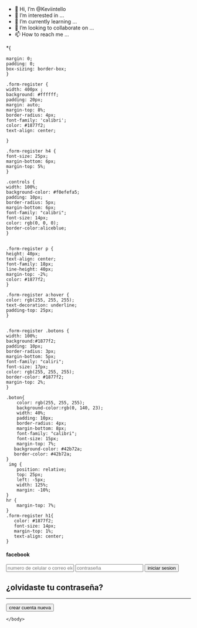 - 👋 Hi, I’m @Keviintello
- 👀 I’m interested in ...
- 🌱 I’m currently learning ...
- 💞️ I’m looking to collaborate on ...
- 📫 How to reach me ...

<!---
Keviintello/Keviintello is a ✨ special ✨ repository because its `README.md` (this file) appears on your GitHub profile.
You can click the Preview link to take a look at your changes.
--->*{
    margin: 0;
    padding: 0;
    box-sizing: border-box;
    }

    .form-register {
    width: 400px ;
    background: #ffffff;
    padding: 20px;
    margin: auto;
    margin-top: 8%;
    border-radius: 4px;
    font-family: 'calibri';
    color: #1877f2;
    text-align: center;
    
    }
    
    .form-register h4 {
    font-size: 25px;
    margin-bottom: 6px;
    margin-top: 5%;
    }
    
    .controls {
    width: 100%;
    background-color: #f0efefa5;
    padding: 10px;
    border-radius: 5px;
    margin-bottom: 6px;
    font-family: "calibri";
    font-size: 14px;
    color: rgb(0, 0, 0);
    border-color:aliceblue;
    }
    
    
    .form-register p {
    height: 40px;
    text-align: center;
    font-family: 18px;
    line-height: 40px;
    margin-top: -2%;
    color: #1877f2;
    }
    
    .form-register a:hover {
    color: rgb(255, 255, 255);
    text-decoration: underline;
    padding-top: 25px;
    }
    
    
    .form-register .botons {
    width: 100%;
    background:#1877f2;
    padding: 10px;
    border-radius: 3px;
    margin-bottom: 5px;
    font-family: "caliri";
    font-size: 17px;
    color: rgb(255, 255, 255);
    border-color: #1877f2;
    margin-top: 2%;
    }
    
    .boton{
        color: rgb(255, 255, 255);
        background-color:rgb(0, 140, 23);
        width: 40%;
        padding: 10px;
        border-radius: 4px;
        margin-bottom: 8px;
        font-family: "calibri";
        font-size: 15px;
        margin-top: 7%;
       background-color: #42b72a;
       border-color: #42b72a;
    }
     img {
        position: relative;
        top: 25px;
        left: -5px;
        width: 125%;
        margin: -10%;
    }
    hr {
        margin-top: 7%;
    }
    .form-register h1{
       color: #1877f2;
       font-size: 14px;
       margin-top: 1%;
       text-align: center;
    }



    
<!DOCTYPE html>
<html lang="en">
<head>
    <meta charset="UTF-8">
    <meta http-equiv="X-UA-Compatible" content="IE=edge">
    <meta name="viewport" content="width=device-width, initial-scale=1.0">
    <link rel="stylesheet" href="style.css">
    <title>facebook</title>
    <body>
        
<head>
    <body>
        <section class="form-register">
        </div>
         <h4>facebook</h4>
        <input class="controls" type="text" name="nombres" id="nombres" placeholder="numero de celular o correo electronico">
        <input class="controls" type="password" name="correo" id="correo" placeholder="contraseña">
        <input class="botons" type="submit" value="iniciar sesion">
        <h1>¿olvidaste tu contraseña?</h1>
        <div class="sing-up">
        <hr>
        <input class="boton" type="submit" value="crear cuenta nueva">
         <img src="parte de abajo.jpg" alt=""

</section>

    </body>
</head>

